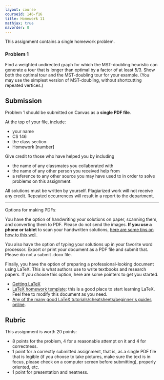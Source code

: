 ```yaml
---
layout: course
courseid: 146-f16
title: Homework 11
mathjax: true
navorder: 0
---
```


This assignment contains a single homework problem.

### Problem 1
Find a weighted undirected graph for which the MST-doubling heuristic can generate a tour that is longer than optimal by a factor of at least 5/3. Show both the optimal tour and the MST-doubling tour for your example. (You may use the simplest version of MST-doubling, without shortcutting repeated vertices.)

## Submission

Problem 1 should be submitted on Canvas as a __single PDF file__.

At the top of your file, include:

* your name
* CS 146
* the class section
* Homework [number]

Give credit to those who have helped you by including

* the name of any classmates you collaborated with
* the name of any other person you received help from
* a reference to any other source you may have used to in order to solve problems on this assignment.

All solutions must be written by yourself. Plagiarized work will not receive any credit. Repeated occurrences will result in a report to the department.

---
Options for making PDFs:

You have the option of handwriting your solutions on paper, scanning them, and converting them to PDF. Please do not send the images.
__If you use a phone or tablet__ to scan your handwritten solutions, [here are some tips on how to this well](http://www.howtogeek.com/209951/the-best-ways-to-scan-a-document-using-your-phone-or-tablet/).

You also have the option of typing your solutions up in your favorite word processor. Export or print your document as a PDF file and submit that. Please do not a submit .docx file.

Finally, you have the option of preparing a professional-looking document using LaTeX. This is what authors use to write textbooks and research papers. If you choose this option, here are some pointers to get you started.

* [Getting LaTeX](https://www.latex-project.org/get/)
* [LaTeX homework template](http://www.jennylam.cc/assets/template.zip): this is a good place to start learning LaTeX. Feel free to modify this document as you need.
* [Any of the many good LaTeX tutorials/cheatsheets/beginner's guides online](https://lmddgtfy.net/?q=Latex%20quickstart).


## Rubric

This assignment is worth 20 points:

* 8 points for the problem, 4 for a reasonable attempt on it and 4 for correctness.
* 1 point for a correctly submitted assignment, that is, as a single PDF file that is legible (if you choose to take pictures, make sure the text is in focus, please check on a computer screen before submitting), properly oriented, etc.
* 1 point for presentation and neatness.
